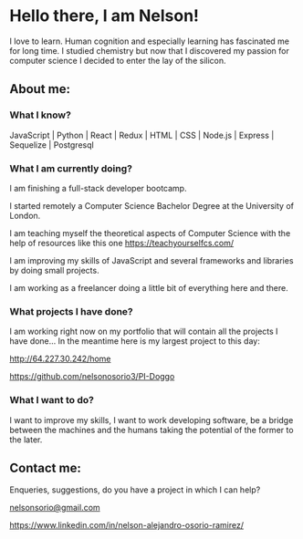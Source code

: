 # Hello there, I am Nelson!
I love to learn. Human cognition and especially learning has fascinated me for long time. I studied chemistry but now that I discovered my passion for computer science I decided to enter the lay of the silicon.


## About me:
### What I know?
  JavaScript |
  Python |
  React |
  Redux |
  HTML |
  CSS |
  Node.js |
  Express |
  Sequelize |
  Postgresql 
### What I am currently doing?
  I am finishing a full-stack developer bootcamp.
  
  I started remotely a Computer Science Bachelor Degree at the University of London.
  
  I am teaching myself the theoretical aspects of Computer Science with the help of resources like this one https://teachyourselfcs.com/
  
  I am improving my skills of JavaScript and several frameworks and libraries by doing small projects. 
  
  I am working as a freelancer doing a little bit of everything here and there. 
 ### What projects I have done?
  
  I am working right now on my portfolio that will contain all the projects I have done... In the meantime here is my largest project to this day:
    
   http://64.227.30.242/home 
    
   https://github.com/nelsonosorio3/PI-Doggo
 ### What I want to do?
  I want to improve my skills, I want to work developing software, be a bridge between the machines and the humans taking the potential of the former to the later.
  
  ## Contact me:
  Enqueries, suggestions, do you have a project in which I can help?
  
  nelsonsorio@gmail.com
  
  https://www.linkedin.com/in/nelson-alejandro-osorio-ramirez/
  

